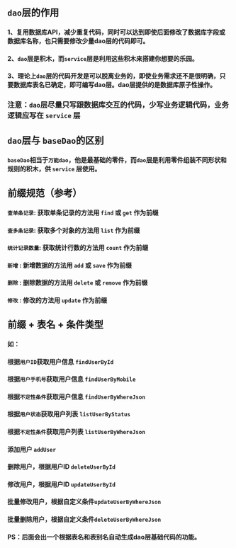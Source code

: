## `dao`层的作用

#### 1、复用数据库API，减少重复代码，同时可以达到即使后面修改了数据库字段或数据库名称，也只需要修改少量dao层的代码即可。
#### 2、`dao`层是积木，而`service`层是利用这些积木来搭建你想要的乐园。
#### 3、理论上`dao`层的代码开发是可以脱离业务的，即使业务需求还不是很明确，只要数据库表名已确定，即可编写dao层。dao层提供的是数据库原子性操作。

### 注意：`dao`层尽量只写跟数据库交互的代码，少写业务逻辑代码，业务逻辑应写在 `service` 层
## `dao`层与 `baseDao`的区别
#### `baseDao`相当于`万能dao`，他是最基础的零件，而`dao`层是利用零件组装不同形状和规则的积木，供 `service` 层使用。

## 前缀规范（参考）


#### `查单条记录`: 获取单条记录的方法用 `find` 或 `get` 作为前缀
#### `查多条记录`: 获取多个对象的方法用 `list` 作为前缀
#### `统计记录数量`: 获取统计行数的方法用 `count` 作为前缀
#### `新增` : 新增数据的方法用 `add` 或 `save` 作为前缀
#### `删除` : 删除数据的方法用 `delete` 或 `remove` 作为前缀
#### `修改` : 修改的方法用 `update` 作为前缀

## 前缀 + 表名 + 条件类型
#### 如：
#### 根据`用户ID`获取用户信息 `findUserById`
#### 根据`用户手机号`获取用户信息 `findUserByMobile`
#### 根据`不定性条件`获取用户信息 `findUserByWhereJson`

#### 根据`用户状态`获取用户列表 `listUserByStatus`
#### 根据`不定性条件`获取用户列表 `listUserByWhereJson`

#### 添加用户 `addUser`
#### 删除用户，根据用户ID `deleteUserById`
#### 修改用户，根据用户ID `updateUserById`
#### 批量修改用户，根据自定义条件`updateUserByWhereJson`
#### 批量删除用户，根据自定义条件`deleteUserByWhereJson`

#### PS：后面会出一个根据表名和表别名自动生成dao层基础代码的功能。